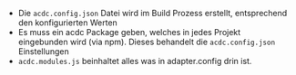 - Die `acdc.config.json` Datei wird im Build Prozess erstellt, entsprechend den konfigurierten Werten
- Es muss ein acdc Package geben, welches in jedes Projekt eingebunden wird (via npm). Dieses behandelt die `acdc.config.json` Einstellungen
- `acdc.modules.js` beinhaltet alles was in adapter.config drin ist.
